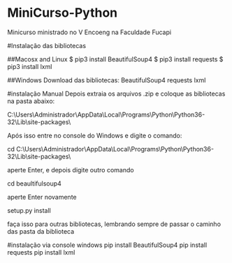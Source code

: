 # MiniCurso-Python
Minicurso ministrado no V Encoeng na Faculdade Fucapi

#Instalação das bibliotecas

##Macosx and Linux
$ pip3 install BeautifulSoup4
$ pip3 install requests
$ pip3 install lxml

##Windows
Download das bibliotecas:
BeautifulSoup4
requests
lxml

#instalação Manual
Depois extraia os arquivos .zip e coloque as bibliotecas na pasta abaixo:

C:\Users\Administrador\AppData\Local\Programs\Python\Python36-32\Lib\site-packages\

Após isso entre no console do Windows e digite o comando:

cd C:\Users\Administrador\AppData\Local\Programs\Python\Python36-32\Lib\site-packages\

aperte Enter, e depois digite outro comando

cd beaultifulsoup4

aperte Enter novamente

setup.py install

faça isso para outras bibliotecas, lembrando sempre de passar o caminho das pasta da biblioteca

#instalação via console windows
pip install BeautifulSoup4
pip install requests
pip install lxml






